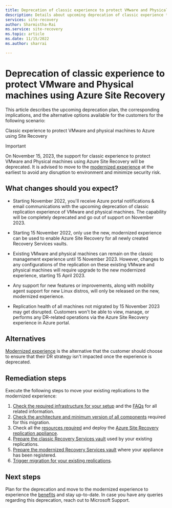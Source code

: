 ```yaml
---
title: Deprecation of classic experience to protect VMware and Physical machines using Azure Site Recovery | Microsoft Docs
description: Details about upcoming deprecation of classic experience to protect VMware and Physical machines to Azure and alternate options
services: site-recovery
author: Sharmistha-Rai
ms.service: site-recovery
ms.topic: article
ms.date: 11/15/2022
ms.author: sharrai 

---
```

# Deprecation of classic experience to protect VMware and Physical machines using Azure Site Recovery 

This article describes the upcoming deprecation plan, the corresponding implications, and the alternative options available for the customers for the following scenario:

Classic experience to protect VMware and physical machines to Azure using Site Recovery

> [!IMPORTANT]
> On November 15, 2023, the support for classic experience to protect VMware and Physical machines using Azure Site Recovery will be deprecated. It is advised to move to the [modernized experience](how-to-move-from-classic-to-modernized-vmware-disaster-recovery.md) at the earliest to avoid any disruption to environment and minimize security risk. 

## What changes should you expect?

- Starting November 2022, you'll receive Azure portal notifications & email communications with the upcoming deprecation of classic replication experience of VMware and physical machines. The capability will be completely deprecated and go out of support on November 2023.

- Starting 15 November 2022, only use the new, modernized experience can be used to enable Azure Site Recovery for all newly created Recovery Services vaults.

- Existing VMware and physical machines can remain on the classic management experience until 15 November 2023. However, changes to any configurations of the replication on these existing VMware and physical machines will require upgrade to the new modernized experience, starting 15 April 2023. 

- Any support for new features or improvements, along with mobility agent support for new Linux distros, will only be released on the new, modernized experience.

- Replication health of all machines not migrated by 15 November 2023 may get disrupted. Customers won't be able to view, manage, or performs any DR-related operations via the Azure Site Recovery experience in Azure portal. 
 
## Alternatives 

[Modernized experience](vmware-azure-architecture-modernized.md) is the alternative that the customer should choose to ensure that their DR strategy isn't impacted once the experience is deprecated. 

## Remediation steps

Execute the following steps to move your existing replications to the modernized experience:

1. [Check the required infrastructure for your setup](move-from-classic-to-modernized-vmware-disaster-recovery.md#how-to-define-required-infrastructure) and the [FAQs](move-from-classic-to-modernized-vmware-disaster-recovery.md#faqs) for all related information.
2. [Check the architecture and minimum version of all components](move-from-classic-to-modernized-vmware-disaster-recovery.md#architecture) required for this migration.
3. Check all the [resources required](move-from-classic-to-modernized-vmware-disaster-recovery.md#required-infrastructure) and deploy the [Azure Site Recovery replication appliance](deploy-vmware-azure-replication-appliance-modernized.md).  
4. [Prepare the classic Recovery Services vault](move-from-classic-to-modernized-vmware-disaster-recovery.md#prepare-classic-recovery-services-vault) used by your existing replications.
5. [Prepare the modernized Recovery Services vault](move-from-classic-to-modernized-vmware-disaster-recovery.md#prepare-modernized-recovery-services-vault) where your appliance has been registered.
6. [Trigger migration for your existing replications](how-to-move-from-classic-to-modernized-vmware-disaster-recovery.md).

## Next steps
Plan for the deprecation and move to the modernized experience to experience the [benefits](move-from-classic-to-modernized-vmware-disaster-recovery.md#why-should-i-migrate-my-machines-to-the-modernized-architecture) and stay up-to-date. In case you have any queries regarding this deprecation, reach out to Microsoft Support.

